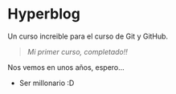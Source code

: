 # Hyperblog
Un curso increible para el curso de Git y GitHub.
>*Mi primer curso, completado!!*

Nos vemos en unos años, espero...
* Ser millonario :D

